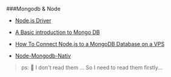 ###Mongodb & Node

- [Node.js Driver](https://docs.mongodb.org/getting-started/node/client/)

- [A Basic introduction to Mongo DB](https://mongodb.github.io/node-mongodb-native/api-articles/nodekoarticle1.html)

- [How To Connect Node.js to a MongoDB Database on a VPS](https://www.digitalocean.com/community/tutorials/how-to-connect-node-js-to-a-mongodb-database-on-a-vps)

- [Node-Mongodb-Nativ](https://github.com/mongodb/node-mongodb-native)

>ps:
:see_no_evil: I don't read them ... So I need to read them firstly...


